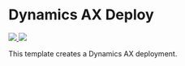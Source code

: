 # Dynamics AX Deploy

<a href="https://portal.azure.com/#create/Microsoft.Template/uri/https%3A%2F%2Fraw.githubusercontent.com%2Fthomasonsignup%2Fd365deploy%2Fmaster%2Fdynamics365Deploy.json" target="_blank">
    <img src="http://azuredeploy.net/deploybutton.png"/>
</a>

<a href="http://armviz.io/#/?load=https%3A%2F%2Fraw.githubusercontent.com%2Fthomasonsignup%2Fd365deploy%2Fmaster%2Fdynamics365Deploy.json" target="_blank">
    <img src="http://armviz.io/visualizebutton.png"/>
</a>

This template creates a Dynamics AX deployment.

